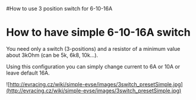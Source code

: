 #How to use 3 position switch for 6-10-16A

# How to have simple 6-10-16A switch #

You need only a switch (3-positions) and a resistor of a minimum value about 3kOhm (can be 5k, 6k8, 10k...).

Using this configuration you can simply change current to 6A or 10A or leave default 16A.

![http://evracing.cz/wiki/simple-evse/images/3switch_presetSimple.jpg](http://evracing.cz/wiki/simple-evse/images/3switch_presetSimple.jpg)